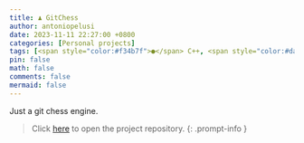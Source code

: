 ```yaml
---
title: ♟️ GitChess
author: antoniopelusi
date: 2023-11-11 22:27:00 +0800
categories: [Personal projects]
tags: [<span style="color:#f34b7f">●</span> C++, <span style="color:#da3434">●</span> CMake, <span style="color:#89e051">●</span> Shell]
pin: false
math: false
comments: false
mermaid: false
---
```


[GithubLink]: https://github.com/antoniopelusi/GitChess

Just a git chess engine.

> Click [here][GithubLink] to open the project repository.
{: .prompt-info }
